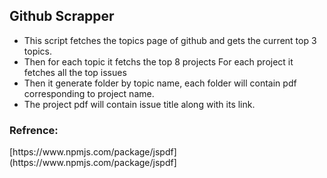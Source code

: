 <h2>Github Scrapper</h2>

<ul> <li>This script fetches the topics page of github and gets the current top 3 topics. </li>
     <li>Then for each topic it fetchs the top 8 projects For each project it fetches all the top issues</li>
     <li>Then it generate folder by topic name, each folder will contain pdf corresponding to project name. </li>
     <li>The project pdf will contain issue title along with its link.</li>
</ul>

<h3> Refrence:</h3>
  [https://www.npmjs.com/package/jspdf](https://www.npmjs.com/package/jspdf]
</h3>
